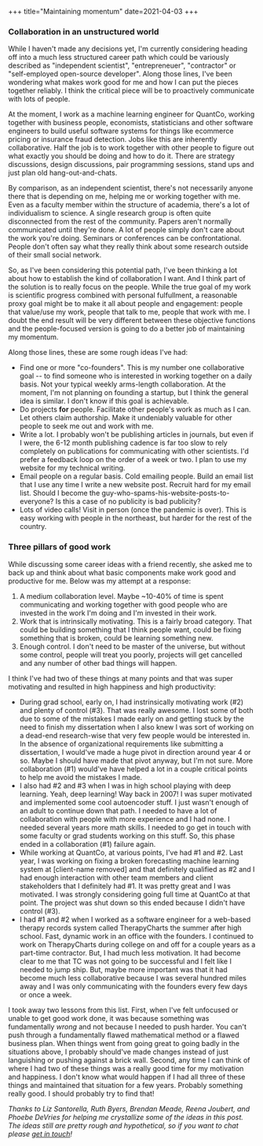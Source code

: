 +++
title="Maintaining momentum"
date=2021-04-03
+++

### Collaboration in an unstructured world

While I haven't made any decisions yet, I'm currently considering heading off into a much less structured career path which could be variously described as "independent scientist", "entrepreneuer", "contractor" or "self-employed open-source developer". Along those lines, I've been wondering what makes work good for me and how I can put the pieces together reliably. I think the critical piece will be to proactively communicate with lots of people. 

At the moment, I work as a machine learning engineer for QuantCo, working together with business people, economists, statisticians and other software engineers to build useful software systems for things like ecommerce pricing or insurance fraud detection. Jobs like this are inherently collaborative. Half the job is to work together with other people to figure out what exactly you should be doing and how to do it. There are strategy discussions, design discussions, pair programming sessions, stand ups and just plan old hang-out-and-chats. 

By comparison, as an independent scientist, there's not necessarily anyone there that is depending on me, helping me or working together with me. Even as a faculty member within the structure of academia, there's a lot of individualism to science. A single research group is often quite disconnected from the rest of the community. Papers aren't normally communicated until they're done. A lot of people simply don't care about the work you're doing. Seminars or conferences can be confrontational. People don't often say what they really think about some research outside of their small social network. 

So, as I've been considering this potential path, I've been thinking a lot about how to establish the kind of collaboration I want. And I think part of the solution is to really focus on the people. While the true goal of my work is scientific progress combined with personal fulfullment, a reasonable proxy goal might be to make it all about people and engagement: people that value/use my work, people that talk to me, people that work with me. I doubt the end result will be very different between these objective functions and the people-focused version is going to do a better job of maintaining my momentum.

Along those lines, these are some rough ideas I've had:

* Find one or more "co-founders". This is my number one collaborative goal -- to find someone who is interested in working together on a daily basis. Not your typical weekly arms-length collaboration. At the moment, I'm not planning on founding a startup, but I think the general idea is similar. I don't know if this goal is achievable.
* Do projects **for** people. Facilitate other people's work as much as I can. Let others claim authorship. Make it undeniably valuable for other people to seek me out and work with me. 
* Write a lot. I probably won't be publishing articles in journals, but even if I were, the 6-12 month publishing cadence is far too slow to rely completely on publications for communicating with other scientists. I'd prefer a feedback loop on the order of a week or two. I plan to use my website for my technical writing. 
* Email people on a regular basis. Cold emailing people. Build an email list that I use any time I write a new website post. Recruit hard for my email list. Should I become the guy-who-spams-his-website-posts-to-everyone? Is this a case of no publicity is bad publicity?
* Lots of video calls! Visit in person (once the pandemic is over). This is easy working with people in the northeast, but harder for the rest of the country.

### Three pillars of good work

While discussing some career ideas with a friend recently, she asked me to back up and think about what basic components make work good and productive for me. Below was my attempt at a response:

1. A medium collaboration level. Maybe ~10-40% of time is spent communicating and working together with good people who are invested in the work I'm doing and I'm invested in their work.
2. Work that is intrinsically motivating. This is a fairly broad category. That could be building something that I think people want, could be fixing something that is broken, could be learning something new.
3. Enough control. I don't need to be master of the universe, but without some control, people will treat you poorly, projects will get cancelled and any number of other bad things will happen. 

I think I've had two of these things at many points and that was super motivating and resulted in high happiness and high productivity:

* During grad school, early on, I had instrinsically motivating work (#2) and plenty of control (#3). That was really awesome. I lost some of both due to some of the mistakes I made early on and getting stuck by the need to finish my dissertation when I also knew I was sort of working on a dead-end research-wise that very few people would be interested in. In the absence of organizational requirements like submitting a dissertation, I would've made a huge pivot in direction around year 4 or so. Maybe I should have made that pivot anyway, but I'm not sure. More collaboration (#1) would've have helped a lot in a couple critical points to help me avoid the mistakes I made.
* I also had #2 and #3 when I was in high school playing with deep learning. Yeah, deep learning! Way back in 2007! I was super motivated and implemented some cool autoencoder stuff. I just wasn't enough of an adult to continue down that path. I needed to have a lot of collaboration with people with more experience and I had none. I needed several years more math skills. I needed to go get in touch with some faculty or grad students working on this stuff. So, this phase ended in a collaboration (#1) failure again.
* While working at QuantCo, at various points, I've had #1 and #2. Last year, I was working on fixing a broken forecasting machine learning system at \[client-name removed\] and that definitely qualified as #2 and I had enough interaction with other team members and client stakeholders that I definitely had #1. It was pretty great and I was motivated. I was strongly considering going full time at QuantCo at that point. The project was shut down so this ended because I didn't have control (#3). 
* I had #1 and #2 when I worked as a software engineer for a web-based therapy records system called TherapyCharts the summer after high school. Fast, dynamic work in an office with the founders. I continued to work on TherapyCharts during college on and off for a couple years as a part-time contractor. But, I had much less motivation. It had become clear to me that TC was not going to be successful and I felt like I needed to jump ship. But, maybe more important was that it had become much less collaborative because I was several hundred miles away and I was only communicating with the founders every few days or once a week.

I took away two lessons from this list. First, when I've felt unfocused or unable to get good work done, it was because something was fundamentally *wrong* and not because I needed to push harder. You can't push through a fundamentally flawed mathematical method or a flawed business plan. When things went from going great to going badly in the situations above, I probably should've made changes instead of just languishing or pushing against a brick wall. Second, any time I can think of where I had two of these things was a really good time for my motivation and happiness. I don't know what would happen if I had all three of these things and maintained that situation for a few years. Probably something really good. I should probably try to find that!

*Thanks to Liz Santorella, Ruth Byers, Brendan Meade, Reena Joubert, and Phoebe DeVries for helping me crystallize some of the ideas in this post. The ideas still are pretty rough and hypothetical, so if you want to chat please [get in touch](mailto:t.ben.thompson@gmail.com)!*
